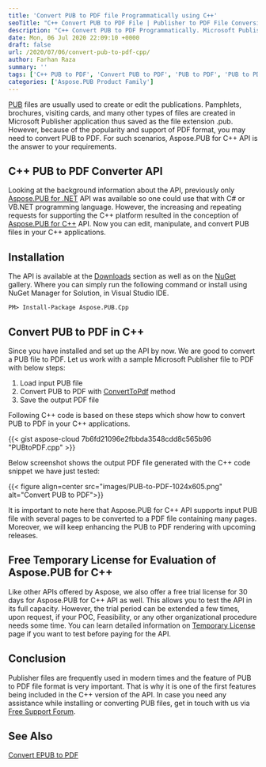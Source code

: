 ```yaml
---
title: 'Convert PUB to PDF file Programmatically using C++'
seoTitle: "C++ Convert PUB to PDF File | Publisher to PDF File Conversion"
description: "C++ Convert PUB to PDF Programmatically. Microsoft Publisher files. Convert Publisher files to PDF by simple and easy steps."
date: Mon, 06 Jul 2020 22:09:10 +0000
draft: false
url: /2020/07/06/convert-pub-to-pdf-cpp/
author: Farhan Raza
summary: ''
tags: ['C++ PUB to PDF', 'Convert PUB to PDF', 'PUB to PDF', 'PUB to PDF C++', 'Publisher to PDF']
categories: ['Aspose.PUB Product Family']
---
```


[PUB][1] files are usually used to create or edit the publications. Pamphlets, brochures, visiting cards, and many other types of files are created in Microsoft Publisher application thus saved as the file extension .pub. However, because of the popularity and support of PDF format, you may need to convert PUB to PDF. For such scenarios, Aspose.PUB for C++ API is the answer to your requirements.

## C++ PUB to PDF Converter API

Looking at the background information about the API, previously only [Aspose.PUB for .NET][2] API was available so one could use that with C# or VB.NET programming language. However, the increasing and repeating requests for supporting the C++ platform resulted in the conception of [Aspose.PUB for C++][3] API. Now you can edit, manipulate, and convert PUB files in your C++ applications.

## Installation

The API is available at the [Downloads][4] section as well as on the [NuGet][5] gallery. Where you can simply run the following command or install using NuGet Manager for Solution, in Visual Studio IDE.

```
PM> Install-Package Aspose.PUB.Cpp
```

## Convert PUB to PDF in C++

Since you have installed and set up the API by now. We are good to convert a PUB file to PDF. Let us work with a sample Microsoft Publisher file to PDF with below steps:

1.  Load input PUB file
2.  Convert PUB to PDF with [ConvertToPdf][6] method
3.  Save the output PDF file

Following C++ code is based on these steps which show how to convert PUB to PDF in your C++ applications.

{{< gist aspose-cloud 7b6fd21096e2fbbda3548cdd8c565b96 "PUBtoPDF.cpp" >}}

Below screenshot shows the output PDF file generated with the C++ code snippet we have just tested:



{{< figure align=center src="images/PUB-to-PDF-1024x605.png" alt="Convert PUB to PDF">}}


It is important to note here that Aspose.PUB for C++ API supports input PUB file with several pages to be converted to a PDF file containing many pages. Moreover, we will keep enhancing the PUB to PDF rendering with upcoming releases.

## Free Temporary License for Evaluation of Aspose.PUB for C++

Like other APIs offered by Aspose, we also offer a free trial license for 30 days for Aspose.PUB for C++ API as well. This allows you to test the API in its full capacity. However, the trial period can be extended a few times, upon request, if your POC, Feasibility, or any other organizational procedure needs some time. You can learn detailed information on [Temporary License][7] page if you want to test before paying for the API.

## Conclusion

Publisher files are frequently used in modern times and the feature of PUB to PDF file format is very important. That is why it is one of the first features being included in the C++ version of the API. In case you need any assistance while installing or converting PUB files, get in touch with us via [Free Support Forum][8].

## See Also

[Convert EPUB to PDF][9]




[1]: https://en.wikipedia.org/wiki/PUB_(file_type)
[2]: https://products.aspose.com/pub/net
[3]: https://products.aspose.com/pub/cpp
[4]: https://downloads.aspose.com/pub/cpp
[5]: https://www.nuget.org/packages/Aspose.PUB.Cpp
[6]: https://apireference.aspose.com/pub/cpp/class/aspose.pub.i_pdf_converter
[7]: https://purchase.aspose.com/temporary-license
[8]: https://forum.aspose.com/c/pub
[9]: https://blog.aspose.com/2020/06/17/epub-to-pdf-csharp/





